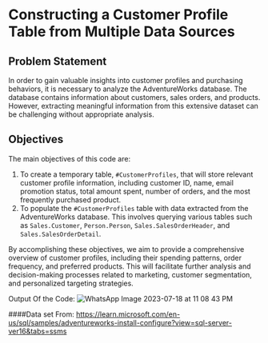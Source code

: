 # Constructing a Customer Profile Table from Multiple Data Sources

## Problem Statement
In order to gain valuable insights into customer profiles and purchasing behaviors, it is necessary to analyze the AdventureWorks database. The database contains information about customers, sales orders, and products. However, extracting meaningful information from this extensive dataset can be challenging without appropriate analysis.

## Objectives
The main objectives of this code are:

1. To create a temporary table, `#CustomerProfiles`, that will store relevant customer profile information, including customer ID, name, email promotion status, total amount spent, number of orders, and the most frequently purchased product.
2. To populate the `#CustomerProfiles` table with data extracted from the AdventureWorks database. This involves querying various tables such as `Sales.Customer`, `Person.Person`, `Sales.SalesOrderHeader`, and `Sales.SalesOrderDetail`.

By accomplishing these objectives, we aim to provide a comprehensive overview of customer profiles, including their spending patterns, order frequency, and preferred products. This will facilitate further analysis and decision-making processes related to marketing, customer segmentation, and personalized targeting strategies.

Output Of the Code:
![WhatsApp Image 2023-07-18 at 11 08 43 PM](https://github.com/alisahraei20/Data-Analysis/assets/134171185/a27fc59d-0362-4f7b-94b5-3037d10c95d9)

####Data set From: https://learn.microsoft.com/en-us/sql/samples/adventureworks-install-configure?view=sql-server-ver16&tabs=ssms
